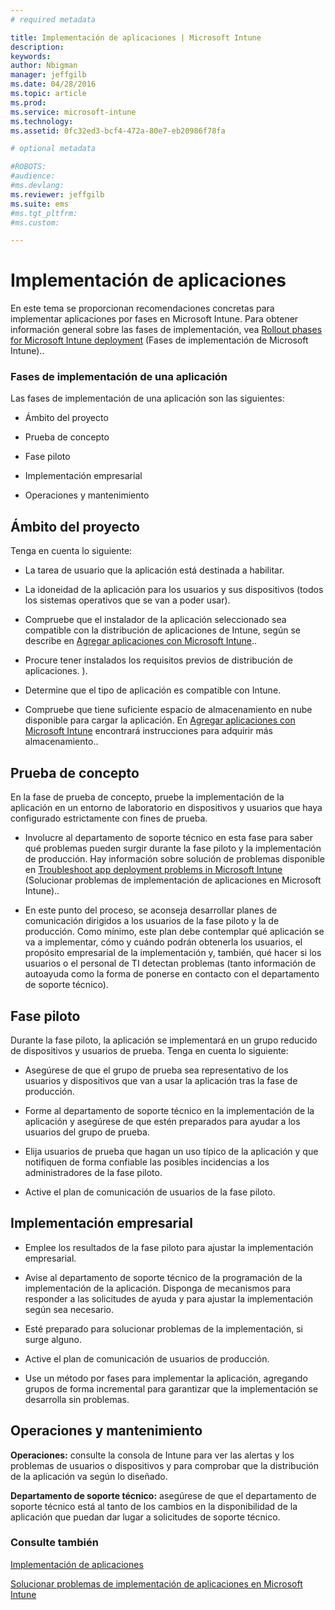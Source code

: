 ```yaml
---
# required metadata

title: Implementación de aplicaciones | Microsoft Intune
description:
keywords:
author: Nbigman
manager: jeffgilb
ms.date: 04/28/2016
ms.topic: article
ms.prod:
ms.service: microsoft-intune
ms.technology:
ms.assetid: 0fc32ed3-bcf4-472a-80e7-eb20986f78fa

# optional metadata

#ROBOTS:
#audience:
#ms.devlang:
ms.reviewer: jeffgilb
ms.suite: ems
#ms.tgt_pltfrm:
#ms.custom:

---
```


# Implementación de aplicaciones
En este tema se proporcionan recomendaciones concretas para implementar aplicaciones por fases en Microsoft Intune. Para obtener información general sobre las fases de implementación, vea [Rollout phases for Microsoft Intune deployment](rollout-phases-for-microsoft-intune-deployment.md) (Fases de implementación de Microsoft Intune)..

### Fases de implementación de una aplicación
Las fases de implementación de una aplicación son las siguientes:

-   Ámbito del proyecto

-   Prueba de concepto

-   Fase piloto

-   Implementación empresarial

-   Operaciones y mantenimiento

## Ámbito del proyecto
Tenga en cuenta lo siguiente:

-   La tarea de usuario que la aplicación está destinada a habilitar.

-   La idoneidad de la aplicación para los usuarios y sus dispositivos (todos los sistemas operativos que se van a poder usar).

-   Compruebe que el instalador de la aplicación seleccionado sea compatible con la distribución de aplicaciones de Intune, según se describe en [Agregar aplicaciones con Microsoft Intune](/intune/deploy-use/add-apps)..

-   Procure tener instalados los requisitos previos de distribución de aplicaciones. <!---, as described in [Plan for app deployment in Microsoft Intune](plan-for-app-deployment-in-microsoft-intune.md--->).

-   Determine que el tipo de aplicación es compatible con Intune.

-   Compruebe que tiene suficiente espacio de almacenamiento en nube disponible para cargar la aplicación. En [Agregar aplicaciones con Microsoft Intune](/intune/deploy-use/add-apps) encontrará instrucciones para adquirir más almacenamiento..

## Prueba de concepto
En la fase de prueba de concepto, pruebe la implementación de la aplicación en un entorno de laboratorio en dispositivos y usuarios que haya configurado estrictamente con fines de prueba.

-   Involucre al departamento de soporte técnico en esta fase para saber qué problemas pueden surgir durante la fase piloto y la implementación de producción. Hay información sobre solución de problemas disponible en [Troubleshoot app deployment problems in Microsoft Intune](/intune/troubleshoot/troubleshoot-app-deployment-problems-in-microsoft-intune) (Solucionar problemas de implementación de aplicaciones en Microsoft Intune)..

-   En este punto del proceso, se aconseja desarrollar planes de comunicación dirigidos a los usuarios de la fase piloto y la de producción. Como mínimo, este plan debe contemplar qué aplicación se va a implementar, cómo y cuándo podrán obtenerla los usuarios, el propósito empresarial de la implementación y, también, qué hacer si los usuarios o el personal de TI detectan problemas (tanto información de autoayuda como la forma de ponerse en contacto con el departamento de soporte técnico).

## Fase piloto
Durante la fase piloto, la aplicación se implementará en un grupo reducido de dispositivos y usuarios de prueba. Tenga en cuenta lo siguiente:

-   Asegúrese de que el grupo de prueba sea representativo de los usuarios y dispositivos que van a usar la aplicación tras la fase de producción.

-   Forme al departamento de soporte técnico en la implementación de la aplicación y asegúrese de que estén preparados para ayudar a los usuarios del grupo de prueba.

-   Elija usuarios de prueba que hagan un uso típico de la aplicación y que notifiquen de forma confiable las posibles incidencias a los administradores de la fase piloto.

-   Active el plan de comunicación de usuarios de la fase piloto.

## Implementación empresarial

-   Emplee los resultados de la fase piloto para ajustar la implementación empresarial.

-   Avise al departamento de soporte técnico de la programación de la implementación de la aplicación. Disponga de mecanismos para responder a las solicitudes de ayuda y para ajustar la implementación según sea necesario.

-   Esté preparado para solucionar problemas de la implementación, si surge alguno.

-   Active el plan de comunicación de usuarios de producción.

-   Use un método por fases para implementar la aplicación, agregando grupos de forma incremental para garantizar que la implementación se desarrolla sin problemas.

## Operaciones y mantenimiento
**Operaciones:** consulte la consola de Intune para ver las alertas y los problemas de usuarios o dispositivos y para comprobar que la distribución de la aplicación va según lo diseñado.

**Departamento de soporte técnico:** asegúrese de que el departamento de soporte técnico está al tanto de los cambios en la disponibilidad de la aplicación que puedan dar lugar a solicitudes de soporte técnico.

### Consulte también
[Implementación de aplicaciones](/intune/deploy-use/deploy-apps)

[Solucionar problemas de implementación de aplicaciones en Microsoft Intune](/intune/troubleshoot/troubleshoot-app-deployment-problems-in-microsoft-intune)


<!--HONumber=May16_HO1-->


